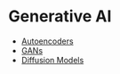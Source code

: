 # Generative AI

- [Autoencoders](#autoencoders)
- [GANs](#gans)
- [Diffusion Models](#diffusion-models)